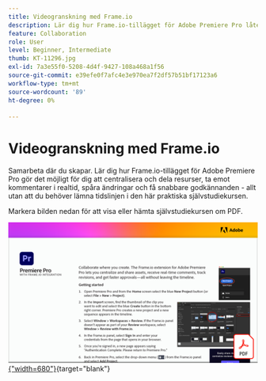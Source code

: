 ```yaml
---
title: Videogranskning med Frame.io
description: Lär dig hur Frame.io-tillägget för Adobe Premiere Pro låter dig centralisera och dela resurser, ta emot kommentarer i realtid, spåra ändringar och få snabbare godkännanden - allt utan att lämna tidslinjen
feature: Collaboration
role: User
level: Beginner, Intermediate
thumb: KT-11296.jpg
exl-id: 7a3e55f0-5208-4d4f-9427-108a468a1f56
source-git-commit: e39efe0f7afc4e3e970ea7f2df57b51bf17123a6
workflow-type: tm+mt
source-wordcount: '89'
ht-degree: 0%

---
```


# Videogranskning med Frame.io

Samarbeta där du skapar. Lär dig hur Frame.io-tillägget för Adobe Premiere Pro gör det möjligt för dig att centralisera och dela resurser, ta emot kommentarer i realtid, spåra ändringar och få snabbare godkännanden - allt utan att du behöver lämna tidslinjen i den här praktiska självstudiekursen.

Markera bilden nedan för att visa eller hämta självstudiekursen om PDF.

[![Bild på första sidan av självstudiekursen](assets/Videoreviewwithframe.png){&quot;width=680&quot;}](assets/Video-review-with-Frame.io.pdf){target="blank"}
